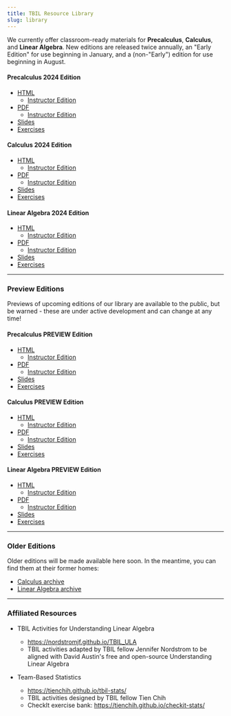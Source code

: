 ```yaml
---
title: TBIL Resource Library
slug: library
---
```


We currently offer classroom-ready materials for **Precalculus**, **Calculus**, and
**Linear Algebra**. New editions are released twice annually,
an "Early Edition" for use beginning in January, and a (non-"Early")
edition for use beginning in August.

#### Precalculus 2024 Edition

- [HTML](http://library.tbil.org/2024/precalculus/)
    - [Instructor Edition](http://library.tbil.org/2024/precalculus/instructor/)
- [PDF](http://library.tbil.org/2024/precalculus/print/TBIL-Precalculus.pdf)
    - [Instructor Edition](http://library.tbil.org/2024/precalculus/print/TBIL-Precalculus-Instructor.pdf)
- [Slides](http://library.tbil.org/2024/precalculus/print/TBIL-Precalculus-Slides.pdf)
- [Exercises](http://library.tbil.org/2024/precalculus/exercises/)

#### Calculus 2024 Edition

- [HTML](http://library.tbil.org/2024/calculus/)
    - [Instructor Edition](http://library.tbil.org/2024/calculus/instructor/)
- [PDF](http://library.tbil.org/2024/calculus/print/TBIL-Calculus.pdf)
    - [Instructor Edition](http://library.tbil.org/2024/calculus/print/TBIL-Calculus-Instructor.pdf)
- [Slides](http://library.tbil.org/2024/calculus/print/TBIL-Calculus-Slides.pdf)
- [Exercises](http://library.tbil.org/2024/calculus/exercises/)

#### Linear Algebra 2024 Edition

- [HTML](http://library.tbil.org/2024/linear-algebra/)
    - [Instructor Edition](http://library.tbil.org/2024/linear-algebra/instructor/)
- [PDF](http://library.tbil.org/2024/linear-algebra/print/TBIL-Linear-Algebra.pdf)
    - [Instructor Edition](http://library.tbil.org/2024/linear-algebra/print/TBIL-Linear-Algebra-Instructor.pdf)
- [Slides](http://library.tbil.org/2024/linear-algebra/print/TBIL-Linear-Algebra-Slides.pdf)
- [Exercises](http://library.tbil.org/2024/linear-algebra/exercises/)

---

### Preview Editions

Previews of upcoming editions of our library are available to the public,
but be warned - these are under active development and can change at any time!

#### Precalculus PREVIEW Edition

- [HTML](../preview/precalculus/)
    - [Instructor Edition](../preview/precalculus/instructor/)
- [PDF](../preview/precalculus/print/TBIL-Precalculus.pdf)
    - [Instructor Edition](../preview/precalculus/print/TBIL-Precalculus-Instructor.pdf)
- [Slides](../preview/precalculus/print/TBIL-Precalculus-Slides.pdf)
- [Exercises](../preview/precalculus/exercises/)

#### Calculus PREVIEW Edition

- [HTML](../preview/calculus/)
    - [Instructor Edition](../preview/calculus/instructor/)
- [PDF](../preview/calculus/print/TBIL-Calculus.pdf)
    - [Instructor Edition](../preview/calculus/print/TBIL-Calculus-Instructor.pdf)
- [Slides](../preview/calculus/print/TBIL-Calculus-Slides.pdf)
- [Exercises](../preview/calculus/exercises/)

#### Linear Algebra PREVIEW Edition

- [HTML](../preview/linear-algebra/)
    - [Instructor Edition](../preview/linear-algebra/instructor/)
- [PDF](../preview/linear-algebra/print/TBIL-Linear-Algebra.pdf)
    - [Instructor Edition](../preview/linear-algebra/print/TBIL-Linear-Algebra-Instructor.pdf)
- [Slides](../preview/linear-algebra/print/TBIL-Linear-Algebra-Slides.pdf)
- [Exercises](../preview/linear-algebra/exercises/)

---

### Older Editions

Older editions will be made available here soon. In the meantime,
you can find them at their former homes:

- [Calculus archive](https://teambasedinquirylearning.github.io/calculus/)
- [Linear Algebra archive](https://teambasedinquirylearning.github.io/linear-algebra/)

---

### Affiliated Resources

- TBIL Activities for Understanding Linear Algebra
    - <https://nordstromjf.github.io/TBIL_ULA>
    - TBIL activities adapted by TBIL fellow Jennifer Nordstrom to be  aligned with David Austin's free and open-source Understanding Linear Algebra

- Team-Based Statistics
    - <https://tienchih.github.io/tbil-stats/>
    - TBIL activities designed by TBIL fellow Tien Chih
    - CheckIt exercise bank: <https://tienchih.github.io/checkit-stats/>
